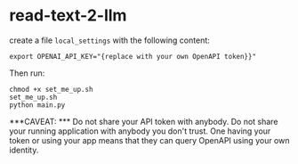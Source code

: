 # read-text-2-llm

create a file `local_settings` with the following content:

```
export OPENAI_API_KEY="{replace with your own OpenAPI token}}"
```

Then run:
```lang=bash
chmod +x set_me_up.sh
set_me_up.sh
python main.py
```

***CAVEAT: *** Do not share your API token with anybody. Do not share your running application with anybody you don't trust.
One having your token or using your app means that they can query OpenAPI using your own identity.